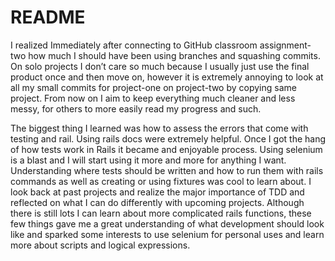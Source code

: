 # README
I realized Immediately after connecting to GitHub classroom assignment-two how much I should have been using branches and squashing commits. On solo projects I don’t care so much because I usually just use the final product once and then move on, however it is extremely annoying to look at all my small commits for project-one on project-two by copying same project. From now on I aim to keep everything much cleaner and less messy, for others to more easily read my progress and such.

The biggest thing I learned was how to assess the errors that come with testing and rail. Using rails docs were extremely helpful. Once I got the hang of how tests work in Rails it became and enjoyable process. Using selenium is a blast and I will start using it more and more for anything I want. Understanding where tests should be written and how to run them with rails commands as well as creating or using fixtures was cool to learn about. I look back at past projects and realize the major importance of TDD and reflected on what I can do differently with upcoming projects. Although there is still lots I can learn about more complicated rails functions, these few things gave me a great understanding of what development should look like and sparked some interests to use selenium for personal uses and learn more about scripts and logical expressions.


